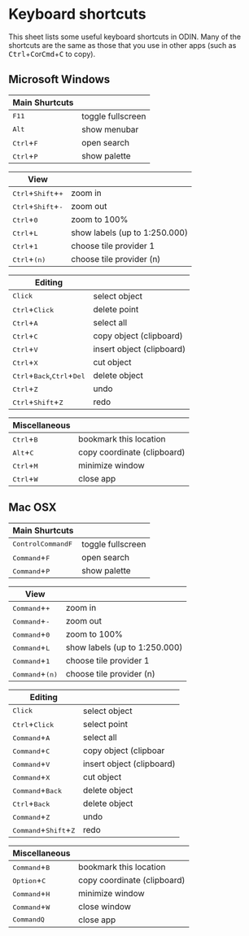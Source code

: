 # Keyboard shortcuts

This sheet lists some useful keyboard shortcuts in ODIN. Many of the shortcuts are the same as those that you use in other apps (such as <kbd>Ctrl</kbd>+<kbd>C</kbd>or<kbd>Cmd</kbd>+<kbd>C</kbd> to copy).

## Microsoft Windows


| Main Shurtcuts               |                   |
| ---------------------------- | ----------------- |
| <kbd>F11</kbd>               | toggle fullscreen |
| <kbd>Alt</kbd>               | show menubar      |
| <kbd>Ctrl</kbd>+<kbd>F</kbd> | open search       |
| <kbd>Ctrl</kbd>+<kbd>P</kbd> | show palette      |

| View                                          |                               |
| --------------------------------------------- | ----------------------------- |
| <kbd>Ctrl</kbd>+<kbd>Shift</kbd>+<kbd>+</kbd> | zoom in                       |
| <kbd>Ctrl</kbd>+<kbd>Shift</kbd>+<kbd>-</kbd> | zoom out                      |
| <kbd>Ctrl</kbd>+<kbd>0</kbd>                  | zoom to 100%                  |
| <kbd>Ctrl</kbd>+<kbd>L</kbd>                  | show labels (up to 1:250.000) |
| <kbd>Ctrl</kbd>+<kbd>1</kbd>                  | choose tile provider 1        |
| <kbd>Ctrl</kbd>+<kbd>(n)</kbd>                | choose tile provider (n)      |

| Editing                                                        |                           |
| -------------------------------------------------------------- | ------------------------- |
| <kbd>Click</kbd>                                               | select object             |
| <kbd>Ctrl</kbd>+<kbd>Click</kbd>                               | delete point              |
| <kbd>Ctrl</kbd>+<kbd>A</kbd>                                   | select all                |
| <kbd>Ctrl</kbd>+<kbd>C</kbd>                                   | copy object (clipboard)   |
| <kbd>Ctrl</kbd>+<kbd>V</kbd>                                   | insert object (clipboard) |
| <kbd>Ctrl</kbd>+<kbd>X</kbd>                                   | cut object                |
| <kbd>Ctrl</kbd>+<kbd>Back</kbd>,<kbd>Ctrl</kbd>+<kbd>Del</kbd> | delete object             |
| <kbd>Ctrl</kbd>+<kbd>Z</kbd>                                   | undo                      |
| <kbd>Ctrl</kbd>+<kbd>Shift</kbd>+<kbd>Z</kbd>                  | redo                      |

| Miscellaneous                |                             |
| ---------------------------- | --------------------------- |
| <kbd>Ctrl</kbd>+<kbd>B</kbd> | bookmark this location      |
| <kbd>Alt</kbd>+<kbd>C</kbd>  | copy coordinate (clipboard) |
| <kbd>Ctrl</kbd>+<kbd>M</kbd> | minimize window             |
| <kbd>Ctrl</kbd>+<kbd>W</kbd> | close app                   |

## Mac OSX

| Main Shurtcuts                                   |                   |
| ------------------------------------------------ | ----------------- |
| <kbd>Control</kbd><kbd>Command</kbd><kbd>F</kbd> | toggle fullscreen |
| <kbd>Command</kbd>+<kbd>F</kbd>                  | open search       |
| <kbd>Command</kbd>+<kbd>P</kbd>                  | show palette      |

| View                              |                               |
| --------------------------------- | ----------------------------- |
| <kbd>Command</kbd>+<kbd>+</kbd>   | zoom in                       |
| <kbd>Command</kbd>+<kbd>-</kbd>   | zoom out                      |
| <kbd>Command</kbd>+<kbd>0</kbd>   | zoom to 100%                  |
| <kbd>Command</kbd>+<kbd>L</kbd>   | show labels (up to 1:250.000) |
| <kbd>Command</kbd>+<kbd>1</kbd>   | choose tile provider 1        |
| <kbd>Command</kbd>+<kbd>(n)</kbd> | choose tile provider (n)      |

| Editing                                          |                              |
| ------------------------------------------------- | --------------------------- |
| <kbd>Click</kbd>                                  | select object               |
| <kbd>Ctrl</kbd>+<kbd>Click</kbd>                  | select point                |
| <kbd>Command</kbd>+<kbd>A</kbd>                   | select all                  |
| <kbd>Command</kbd>+<kbd>C</kbd>                   | copy object (clipboar       |
| <kbd>Command</kbd>+<kbd>V</kbd>                   | insert object (clipboard)   |
| <kbd>Command</kbd>+<kbd>X</kbd>                   | cut object                  |
| <kbd>Command</kbd>+<kbd>Back</kbd>                | delete object               |
| <kbd>Ctrl</kbd>+<kbd>Back</kbd>                   | delete object               |
| <kbd>Command</kbd>+<kbd>Z</kbd>                   | undo                        |
| <kbd>Command</kbd>+<kbd>Shift</kbd>+<kbd>Z</kbd>  | redo                        |

| Miscellaneous                   |                              |
| ------------------------------- | ---------------------------- |
| <kbd>Command</kbd>+<kbd>B</kbd> | bookmark this location       |
| <kbd>Option</kbd>+<kbd>C</kbd>  | copy coordinate (clipboard)  |
| <kbd>Command</kbd>+<kbd>H</kbd> | minimize window              |
| <kbd>Command</kbd>+<kbd>W</kbd> | close window                 |
| <kbd>Command</kbd><kbd>Q</kbd>  | close app                    |
